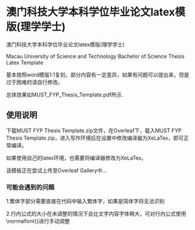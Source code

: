 # 澳门科技大学本科学位毕业论文latex模版(理学学士)
澳门科技大学本科学位毕业论文latex模版(理学学士)

Macau University of Science and Technology Bachelor of Science Thesis Latex Template

基本按照word模版1:1复刻，部分内容有一定差异，如果有问题可以提出来，但是过于困难的请自行修改。

总体效果如MUST_FYP_Thesis_Template.pdf所示.

## 使用说明
下载MUST FYP Thesis Template.zip文件，在Overleaf下，载入MUST FYP Thesis Template.zip，进入写作环境后在设置中修改编译器为XeLaTex，即可正常编译。

如果使用自己的latex环境，也需要将编译器修改为XeLaTex。

该模板正在尝试上传至Overleaf Gallery中...

### 可能会遇到的问题

1.繁体字部分需要直接在代码中输入繁体字，如果是简体字将无法识别

2.行内公式的大小在未调整的情况下会比文字内容字体稍大，可对行内公式使用\\normalfont{}进行手动调整

